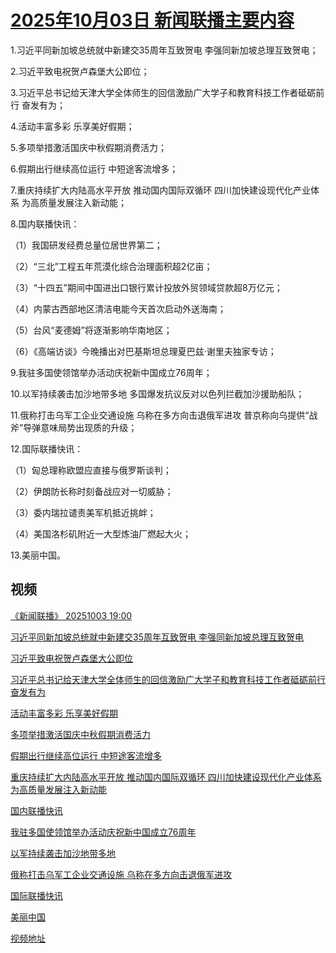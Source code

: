 # [2025年10月03日 新闻联播主要内容](https://tv.cctv.com/lm/xwlb/day/20251003.shtml)

1.习近平同新加坡总统就中新建交35周年互致贺电 李强同新加坡总理互致贺电；

2.习近平致电祝贺卢森堡大公即位；

3.习近平总书记给天津大学全体师生的回信激励广大学子和教育科技工作者砥砺前行 奋发有为；

4.活动丰富多彩 乐享美好假期；

5.多项举措激活国庆中秋假期消费活力；

6.假期出行继续高位运行 中短途客流增多；

7.重庆持续扩大内陆高水平开放 推动国内国际双循环 四川加快建设现代化产业体系 为高质量发展注入新动能；

8.国内联播快讯：

（1）我国研发经费总量位居世界第二；

（2）“三北”工程五年荒漠化综合治理面积超2亿亩；

（3）“十四五”期间中国进出口银行累计投放外贸领域贷款超8万亿元；

（4）内蒙古西部地区清洁电能今天首次启动外送海南；

（5）台风“麦德姆”将逐渐影响华南地区；

（6）《高端访谈》今晚播出对巴基斯坦总理夏巴兹·谢里夫独家专访；

9.我驻多国使领馆举办活动庆祝新中国成立76周年；

10.以军持续袭击加沙地带多地 多国爆发抗议反对以色列拦截加沙援助船队；

11.俄称打击乌军工企业交通设施 乌称在多方向击退俄军进攻 普京称向乌提供“战斧”导弹意味局势出现质的升级；

12.国际联播快讯：

（1）匈总理称欧盟应直接与俄罗斯谈判；

（2）伊朗防长称时刻备战应对一切威胁；

（3）委内瑞拉谴责美军机抵近挑衅；

（4）美国洛杉矶附近一大型炼油厂燃起大火；

13.美丽中国。

## 视频

[《新闻联播》 20251003 19:00](https://tv.cctv.com/2025/10/03/VIDEp2dJ0IJPd9yAQQLX0xbb251003.shtml)

[习近平同新加坡总统就中新建交35周年互致贺电 李强同新加坡总理互致贺电](https://tv.cctv.com/2025/10/03/VIDECLP3nJ5WSsr210KQEvBf251003.shtml)

[习近平致电祝贺卢森堡大公即位](https://tv.cctv.com/2025/10/03/VIDEhCAwk074WF243WHrwERc251003.shtml)

[习近平总书记给天津大学全体师生的回信激励广大学子和教育科技工作者砥砺前行 奋发有为](https://tv.cctv.com/2025/10/03/VIDEKhd2tPa3qOPC5yH6VSme251003.shtml)

[活动丰富多彩 乐享美好假期](https://tv.cctv.com/2025/10/03/VIDERb3AWMkozNyKGsNtOGiY251003.shtml)

[多项举措激活国庆中秋假期消费活力](https://tv.cctv.com/2025/10/03/VIDEWMYCqxKjjONzgVi3WEYh251003.shtml)

[假期出行继续高位运行 中短途客流增多](https://tv.cctv.com/2025/10/03/VIDEqGEy8LYSqrvcK0Gy1dnJ251003.shtml)

[重庆持续扩大内陆高水平开放 推动国内国际双循环 四川加快建设现代化产业体系 为高质量发展注入新动能](https://tv.cctv.com/2025/10/03/VIDEfWBt2RJ88LKf0OXoIMX2251003.shtml)

[国内联播快讯](https://tv.cctv.com/2025/10/03/VIDEhgtn8vXoPLYXUZz1ePko251003.shtml)

[我驻多国使领馆举办活动庆祝新中国成立76周年](https://tv.cctv.com/2025/10/03/VIDEhpu4FxD2JY3H1DkX3Jwe251003.shtml)

[以军持续袭击加沙地带多地](https://tv.cctv.com/2025/10/03/VIDETwKr3pjsZVhlLOuiCF7F251003.shtml)

[俄称打击乌军工企业交通设施 乌称在多方向击退俄军进攻](https://tv.cctv.com/2025/10/03/VIDE8jlQTwzlmOiS2W7ClLlA251003.shtml)

[国际联播快讯](https://tv.cctv.com/2025/10/03/VIDEL98FUWToQpEu9RQ0XGmb251003.shtml)

[美丽中国](https://tv.cctv.com/2025/10/03/VIDEctwQ07zeewv692BT1wTm251003.shtml)

[视频地址](https://tv.cctv.com/lm/xwlb/day/20251003.shtml) 

